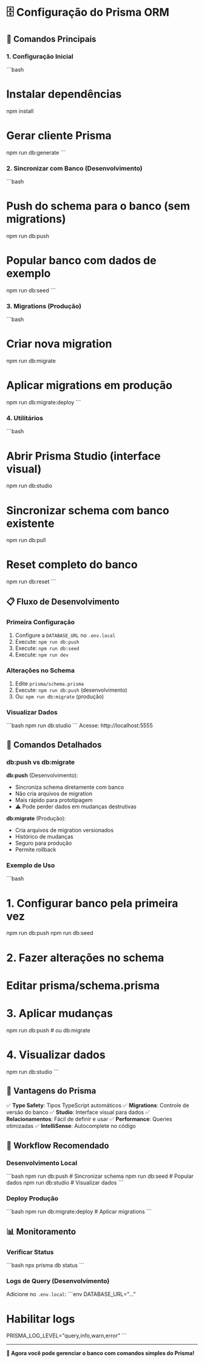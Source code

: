 # 🗄️ Configuração do Prisma ORM

## 🚀 Comandos Principais

### 1. Configuração Inicial
\`\`\`bash
# Instalar dependências
npm install

# Gerar cliente Prisma
npm run db:generate
\`\`\`

### 2. Sincronizar com Banco (Desenvolvimento)
\`\`\`bash
# Push do schema para o banco (sem migrations)
npm run db:push

# Popular banco com dados de exemplo
npm run db:seed
\`\`\`

### 3. Migrations (Produção)
\`\`\`bash
# Criar nova migration
npm run db:migrate

# Aplicar migrations em produção
npm run db:migrate:deploy
\`\`\`

### 4. Utilitários
\`\`\`bash
# Abrir Prisma Studio (interface visual)
npm run db:studio

# Sincronizar schema com banco existente
npm run db:pull

# Reset completo do banco
npm run db:reset
\`\`\`

## 📋 Fluxo de Desenvolvimento

### Primeira Configuração
1. Configure a `DATABASE_URL` no `.env.local`
2. Execute: `npm run db:push`
3. Execute: `npm run db:seed`
4. Execute: `npm run dev`

### Alterações no Schema
1. Edite `prisma/schema.prisma`
2. Execute: `npm run db:push` (desenvolvimento)
3. Ou: `npm run db:migrate` (produção)

### Visualizar Dados
\`\`\`bash
npm run db:studio
\`\`\`
Acesse: http://localhost:5555

## 🔧 Comandos Detalhados

### db:push vs db:migrate

**db:push** (Desenvolvimento):
- Sincroniza schema diretamente com banco
- Não cria arquivos de migration
- Mais rápido para prototipagem
- ⚠️ Pode perder dados em mudanças destrutivas

**db:migrate** (Produção):
- Cria arquivos de migration versionados
- Histórico de mudanças
- Seguro para produção
- Permite rollback

### Exemplo de Uso

\`\`\`bash
# 1. Configurar banco pela primeira vez
npm run db:push
npm run db:seed

# 2. Fazer alterações no schema
# Editar prisma/schema.prisma

# 3. Aplicar mudanças
npm run db:push  # ou db:migrate

# 4. Visualizar dados
npm run db:studio
\`\`\`

## 🎯 Vantagens do Prisma

✅ **Type Safety**: Tipos TypeScript automáticos
✅ **Migrations**: Controle de versão do banco
✅ **Studio**: Interface visual para dados
✅ **Relacionamentos**: Fácil de definir e usar
✅ **Performance**: Queries otimizadas
✅ **IntelliSense**: Autocomplete no código

## 🔄 Workflow Recomendado

### Desenvolvimento Local
\`\`\`bash
npm run db:push    # Sincronizar schema
npm run db:seed    # Popular dados
npm run db:studio  # Visualizar dados
\`\`\`

### Deploy Produção
\`\`\`bash
npm run db:migrate:deploy  # Aplicar migrations
\`\`\`

## 📊 Monitoramento

### Verificar Status
\`\`\`bash
npx prisma db status
\`\`\`

### Logs de Query (Desenvolvimento)
Adicione no `.env.local`:
\`\`\`env
DATABASE_URL="..."
# Habilitar logs
PRISMA_LOG_LEVEL="query,info,warn,error"
\`\`\`

---

**🎉 Agora você pode gerenciar o banco com comandos simples do Prisma!**
